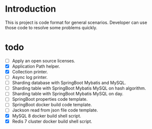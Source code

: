 # Introduction

This is project is code format for general scenarios. Developer can use those code to resolve some problems quickly.

# todo

- [ ] Apply an open source licenses.
- [x] Application Path helper.
- [x] Collection printer.
- [ ] Async log printer.
- [ ] Sharding database with SpringBoot Mybatis and MySQL.
- [ ] Sharding table with SpringBoot Mybatis MySQL on hash algorithm.
- [ ] Sharding table with SpringBoot Mybatis MySQL on day.
- [ ] SpringBoot properties code template.
- [ ] SpringBoot docker build code template.
- [ ] Jackson read from json file code template.
- [x] MySQL 8 docker build shell script.
- [x] Redis 7 cluster docker build shell script.